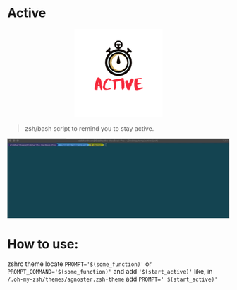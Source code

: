 # Active
<p align="center">
  <img width="200" height="200" img src="/logo1.png">
</p>

> zsh/bash script to remind you to stay active.

<img src="/demo1.gif">

# How to use:
zshrc theme locate `PROMPT='$(some_function)'` or `PROMPT_COMMAND='$(some_function)'` and add `'$(start_active)'`
like, in `/.oh-my-zsh/themes/agnoster.zsh-theme` add `PROMPT=' $(start_active)'`
